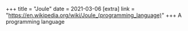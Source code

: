 +++
title = "Joule"
date = 2021-03-06
[extra]
link = "https://en.wikipedia.org/wiki/Joule_(programming_language)"
+++
A programming language


